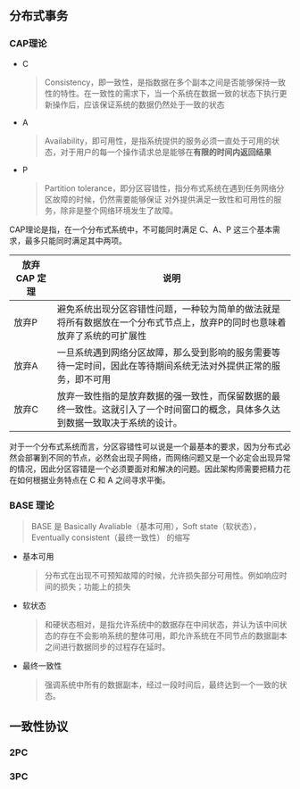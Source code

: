 ## 分布式事务

### CAP理论

- C

  > Consistency，即一致性，是指数据在多个副本之间是否能够保持一致性的特性。在一致性的需求下，当一个系统在数据一致的状态下执行更新操作后，应该保证系统的数据仍然处于一致的状态

- A

  > Availability，即可用性，是指系统提供的服务必须一直处于可用的状态，对于用户的每一个操作请求总是能够在**有限的时间内返回结果**

- P

  > Partition tolerance，即分区容错性，指分布式系统在遇到任务网络分区故障的时候，仍然需要能够保证 对外提供满足一致性和可用性的服务，除非是整个网络环境发生了故障。

CAP理论是指，在一个分布式系统中，不可能同时满足 C、A、P 这三个基本需求，最多只能同时满足其中两项。

| 放弃 CAP 定理 | 说明                                                         |
| ------------- | ------------------------------------------------------------ |
| 放弃P         | 避免系统出现分区容错性问题，一种较为简单的做法就是将所有数据放在一个分布式节点上，放弃P的同时也意味着放弃了系统的可扩展性 |
| 放弃A         | 一旦系统遇到网络分区故障，那么受到影响的服务需要等待一定时间，因此在等待期间系统无法对外提供正常的服务，即不可用 |
| 放弃C         | 放弃一致性指的是放弃数据的强一致性，而保留数据的最终一致性。这就引入了一个时间窗口的概念，具体多久达到数据一致取决于系统的设计。 |

对于一个分布式系统而言，分区容错性可以说是一个最基本的要求，因为分布式必然会部署到不同的节点，必然会出现子网络，而网络问题又是一个必定会出现异常的情况，因此分区容错是一个必须要面对和解决的问题。因此架构师需要把精力花在如何根据业务特点在 C 和 A 之间寻求平衡。

### BASE 理论

> BASE 是 Basically Avaliable（基本可用），Soft state（软状态），Eventually consistent（最终一致性） 的缩写

- 基本可用

  > 分布式在出现不可预知故障的时候，允许损失部分可用性。例如响应时间的损失；功能上的损失

- 软状态

  > 和硬状态相对，是指允许系统中的数据存在中间状态，并认为该中间状态的存在不会影响系统的整体可用，即允许系统在不同节点的数据副本之间进行数据同步的过程存在延时。

- 最终一致性

  > 强调系统中所有的数据副本，经过一段时间后，最终达到一个一致的状态。



## 一致性协议

### 2PC

### 3PC

